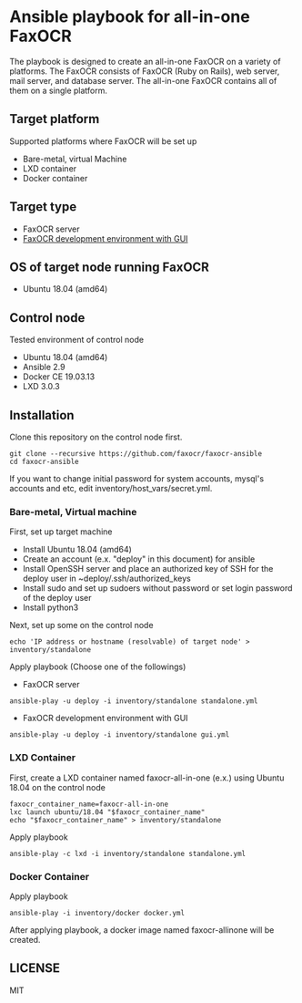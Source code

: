 # Ansible playbook for all-in-one FaxOCR
The playbook is designed to create an all-in-one FaxOCR on a variety of platforms. The FaxOCR consists of FaxOCR (Ruby on Rails), web server, mail server, and database server. The all-in-one FaxOCR contains all of them on a single platform.

## Target platform
Supported platforms where FaxOCR will be set up
- Bare-metal, virtual Machine
- LXD container
- Docker container

## Target type
- FaxOCR server
- [FaxOCR development environment with GUI](https://sites.google.com/site/faxocr2010/home/ji-pc-de-tamesu)

## OS of target node running FaxOCR
- Ubuntu 18.04 (amd64)

## Control node
Tested environment of control node
- Ubuntu 18.04 (amd64)
- Ansible 2.9
- Docker CE 19.03.13
- LXD 3.0.3

## Installation
Clone this repository on the control node first.
```
git clone --recursive https://github.com/faxocr/faxocr-ansible
cd faxocr-ansible
```
If you want to change initial password for system accounts, mysql's accounts and etc, edit inventory/host_vars/secret.yml.

### Bare-metal, Virtual machine
First, set up target machine
- Install Ubuntu 18.04 (amd64)
- Create an account (e.x. "deploy" in this document) for ansible
- Install OpenSSH server and place an authorized key of SSH for the deploy user in ~deploy/.ssh/authorized_keys
- Install sudo and set up sudoers without password or set login password of the deploy user
- Install python3

Next, set up some on the control node
```
echo 'IP address or hostname (resolvable) of target node' > inventory/standalone
```
Apply playbook (Choose one of the followings)
- FaxOCR server
```
ansible-play -u deploy -i inventory/standalone standalone.yml
```
- FaxOCR development environment with GUI
```
ansible-play -u deploy -i inventory/standalone gui.yml
```

### LXD Container
First, create a LXD container named faxocr-all-in-one (e.x.) using Ubuntu 18.04 on the control node
```
faxocr_container_name=faxocr-all-in-one
lxc launch ubuntu/18.04 "$faxocr_container_name"
echo "$faxocr_container_name" > inventory/standalone
```
Apply playbook
```
ansible-play -c lxd -i inventory/standalone standalone.yml
```

### Docker Container
Apply playbook
```
ansible-play -i inventory/docker docker.yml
```
After applying playbook, a docker image named faxocr-allinone will be created.

## LICENSE
MIT
